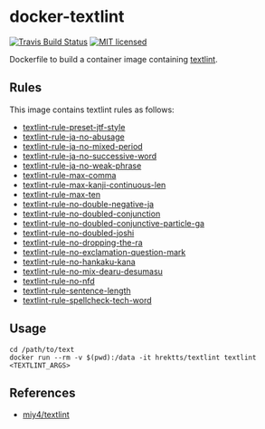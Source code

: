 # docker-textlint

[![Travis Build Status](https://travis-ci.org/hrektts/docker-textlint.svg?branch=master)](https://travis-ci.org/hrektts/docker-textlint)
[![MIT licensed](https://img.shields.io/badge/license-MIT-blue.svg)](./LICENSE)

Dockerfile to build a container image containing [textlint](https://textlint.github.io/).

## Rules

This image contains textlint rules as follows:

- [textlint-rule-preset-jtf-style](https://www.npmjs.com/package/textlint-rule-preset-jtf-style)
- [textlint-rule-ja-no-abusage](https://www.npmjs.com/package/textlint-rule-ja-no-abusage)
- [textlint-rule-ja-no-mixed-period](https://www.npmjs.com/package/textlint-rule-ja-no-mixed-period)
- [textlint-rule-ja-no-successive-word](https://www.npmjs.com/package/textlint-rule-ja-no-successive-word)
- [textlint-rule-ja-no-weak-phrase](https://www.npmjs.com/package/textlint-rule-ja-no-weak-phrase)
- [textlint-rule-max-comma](https://www.npmjs.com/package/textlint-rule-max-comma)
- [textlint-rule-max-kanji-continuous-len](https://www.npmjs.com/package/textlint-rule-max-kanji-continuous-len)
- [textlint-rule-max-ten](https://www.npmjs.com/package/textlint-rule-max-ten)
- [textlint-rule-no-double-negative-ja](https://www.npmjs.com/package/textlint-rule-no-double-negative-ja)
- [textlint-rule-no-doubled-conjunction](https://www.npmjs.com/package/textlint-rule-no-doubled-conjunction)
- [textlint-rule-no-doubled-conjunctive-particle-ga](https://www.npmjs.com/package/textlint-rule-no-doubled-conjunctive-particle-ga)
- [textlint-rule-no-doubled-joshi](https://www.npmjs.com/package/textlint-rule-no-doubled-joshi)
- [textlint-rule-no-dropping-the-ra](https://www.npmjs.com/package/textlint-rule-no-dropping-the-ra)
- [textlint-rule-no-exclamation-question-mark](https://www.npmjs.com/package/textlint-rule-no-exclamation-question-mark)
- [textlint-rule-no-hankaku-kana](https://www.npmjs.com/package/textlint-rule-no-hankaku-kana)
- [textlint-rule-no-mix-dearu-desumasu](https://www.npmjs.com/package/textlint-rule-no-mix-dearu-desumasu)
- [textlint-rule-no-nfd](https://www.npmjs.com/package/textlint-rule-no-nfd)
- [textlint-rule-sentence-length](https://www.npmjs.com/package/textlint-rule-sentence-length)
- [textlint-rule-spellcheck-tech-word](https://www.npmjs.com/package/textlint-rule-spellcheck-tech-word)

## Usage

``` shell
cd /path/to/text
docker run --rm -v $(pwd):/data -it hrektts/textlint textlint <TEXTLINT_ARGS>
```

## References

- [miy4/textlint](https://github.com/miy4/docker-textlint)

